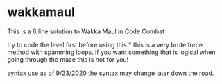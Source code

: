 # wakkamaul
This is a 6 line solution to Wakka Maul in Code Combat

try to code the level first before using this.*
this is a very brute force method with spamming loops.
if you want something that is logical when going through the maze this is not for you!

syntax use as of 9/23/2020
the syntax may change later down the road.
